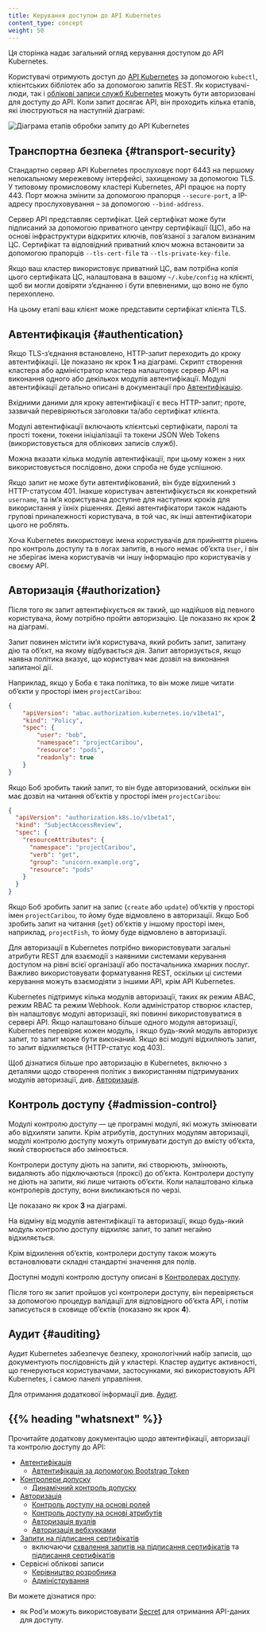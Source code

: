 ```yaml
---
title: Керування доступом до API Kubernetes
content_type: concept
weight: 50
---
```


<!-- overview -->

Ця сторінка надає загальний огляд керування доступом до API Kubernetes.

<!-- body -->

Користувачі отримують доступ до [API Kubernetes](/uk/docs/concepts/overview/kubernetes-api/) за допомогою `kubectl`, клієнтських бібліотек або за допомогою запитів REST. Як користувачі-люди, так і [облікові записи служб Kubernetes](/uk/docs/tasks/configure-pod-container/configure-service-account/) можуть бути авторизовані для доступу до API. Коли запит досягає API, він проходить кілька етапів, які ілюструються на
наступній діаграмі:

![Діаграма етапів обробки запиту до API Kubernetes](/images/docs/admin/access-control-overview.svg)

## Транспортна безпека {#transport-security}

Стандартно сервер API Kubernetes прослуховує порт 6443 на першому нелокальному мережевому інтерфейсі, захищеному за допомогою TLS. У типовому промисловому кластері Kubernetes, API працює на порту 443. Порт можна змінити за допомогою прапорця `--secure-port`, а  IP-адресу прослуховування – за допомогою `--bind-address`.

Сервер API представляє сертифікат. Цей сертифікат може бути підписаний за допомогою приватного центру сертифікації (ЦС), або на основі інфраструктури відкритих ключів, повʼязаної з загалом визнаним ЦС. Сертифікат та відповідний приватний ключ можна встановити за допомогою прапорців `--tls-cert-file` та `--tls-private-key-file`.

Якщо ваш кластер використовує приватний ЦС, вам потрібна копія цього сертифіката ЦС, налаштована в вашому `~/.kube/config` на клієнті, щоб ви могли довіряти зʼєднанню і бути впевненими, що воно не було перехоплено.

На цьому етапі ваш клієнт може представити сертифікат клієнта TLS.

## Автентифікація {#authentication}

Якщо TLS-зʼєднання встановлено, HTTP-запит переходить до кроку автентифікації. Це показано як крок **1** на діаграмі. Скрипт створення кластера або адміністратор кластера налаштовує сервер API на виконання одного або декількох модулів автентифікації. Модулі автентифікації детально описані в документації про [Автентифікацію](/uk/docs/reference/access-authn-authz/authentication/).

Вхідними даними для кроку автентифікації є весь HTTP-запит; проте, зазвичай перевіряються заголовки та/або сертифікат клієнта.

Модулі автентифікації включають клієнтські сертифікати, паролі та прості токени, токени ініціалізації та токени JSON Web Tokens (використовується для облікових записів служб).

Можна вказати кілька модулів автентифікації, при цьому кожен з них використовується послідовно, доки спроба не буде успішною.

Якщо запит не може бути автентифікований, він буде відхилений з HTTP-статусом 401. Інакше користувач автентифікується як конкретний `username`, та імʼя користувача доступне для наступних кроків для використання у їхніх рішеннях. Деякі автентифікатори також надають групові приналежності користувача, в той час, як інші автентифікатори цього не роблять.

Хоча Kubernetes використовує імена користувачів для прийняття рішень про контроль доступу та в логах запитів, в нього немає обʼєкта `User`, і він не зберігає імена користувачів чи іншу інформацію про користувачів у своєму API.

## Авторизація {#authorization}

Після того як запит автентифікується як такий, що надійшов від певного користувача, йому потрібно пройти авторизацію. Це показано як крок **2** на діаграмі.

Запит повинен містити імʼя користувача, який робить запит, запитану дію та обʼєкт, на якому відбувається дія. Запит авторизується, якщо наявна політика вказує, що користувач має дозвіл на виконання запитаної дії.

Наприклад, якщо у Боба є така політика, то він може лише читати обʼєкти у просторі імен `projectCaribou`:

```json
{
    "apiVersion": "abac.authorization.kubernetes.io/v1beta1",
    "kind": "Policy",
    "spec": {
        "user": "bob",
        "namespace": "projectCaribou",
        "resource": "pods",
        "readonly": true
    }
}
```

Якщо Боб зробить такий запит, то він буде авторизований, оскільки він має дозвіл на читання обʼєктів у просторі імен `projectCaribou`:

```json
{
  "apiVersion": "authorization.k8s.io/v1beta1",
  "kind": "SubjectAccessReview",
  "spec": {
    "resourceAttributes": {
      "namespace": "projectCaribou",
      "verb": "get",
      "group": "unicorn.example.org",
      "resource": "pods"
    }
  }
}
```

Якщо Боб зробить запит на запис (`create` або `update`) обʼєктів у просторі імен
`projectCaribou`, то йому буде відмовлено в авторизації. Якщо Боб зробить запит на
читання (`get`) обʼєктів у іншому просторі імен, наприклад, `projectFish`, то йому
буде відмовлено в авторизації.

Для авторизації в Kubernetes потрібно використовувати загальні атрибути REST для взаємодії з наявними системами керування доступом на рівні всієї організації або постачальника хмарних послуг. Важливо використовувати форматування REST, оскільки ці системи керування можуть взаємодіяти з іншими API, крім API Kubernetes.

Kubernetes підтримує кілька модулів авторизації, таких як режим ABAC, режим RBAC та режим Webhook. Коли адміністратор створює кластер, він налаштовує модулі авторизації, які повинні використовуватися в сервері API. Якщо налаштовано більше одного модуля авторизації, Kubernetes перевіряє кожен модуль, і якщо будь-який модуль авторизує запит, то запит може бути виконаний. Якщо всі модулі відхиляють запит, то запит відхиляється (HTTP-статус код 403).

Щоб дізнатися більше про авторизацію в Kubernetes, включно з деталями щодо створення політик з використанням підтримуваних модулів авторизації, див. [Авторизація](/uk/docs/reference/access-authn-authz/authorization/).

## Контроль доступу {#admission-control}

Модулі контролю доступу — це програмні модулі, які можуть змінювати або відхиляти запити. Крім атрибутів, доступних модулям авторизації, модулі контролю доступу можуть отримувати доступ до вмісту обʼєкта, який створюється або змінюється.

Контролери доступу діють на запити, які створюють, змінюють, видаляють або підключаються (проксі) до обʼєкта. Контролери доступу не діють на запити, які лише читають обʼєкти. Коли налаштовано кілька контролерів доступу, вони викликаються по черзі.

Це показано як крок **3** на діаграмі.

На відміну від модулів автентифікації та авторизації, якщо будь-який модуль контролю доступу відхиляє запит, то запит негайно відхиляється.

Крім відхилення обʼєктів, контролери доступу також можуть встановлювати складні стандартні значення для полів.

Доступні модулі контролю доступу описані в [Контролерах доступу](/uk/docs/reference/access-authn-authz/admission-controllers/).

Після того як запит пройшов усі контролери доступу, він перевіряється за допомогою процедур валідації для відповідного обʼєкта API, і потім записується в сховище обʼєктів (показано як крок **4**).

## Аудит {#auditing}

Аудит Kubernetes забезпечує безпеку, хронологічний набір записів, що документують послідовність дій у кластері. Кластер аудитує активності, що генеруються користувачами, застосунками, які використовують API Kubernetes, і самою панелі управління.

Для отримання додаткової інформації див. [Аудит](/uk/docs/tasks/debug/debug-cluster/audit/).

## {{% heading "whatsnext" %}}

Прочитайте додаткову документацію щодо автентифікації, авторизації та контролю доступу до API:

- [Автентифікація](/uk/docs/reference/access-authn-authz/authentication/)
   - [Автентифікація за допомогою Bootstrap Token](/uk/docs/reference/access-authn-authz/bootstrap-tokens/)
- [Контролери допуску](/uk/docs/reference/access-authn-authz/admission-controllers/)
   - [Динамічний контроль допуску](/uk/docs/reference/access-authn-authz/extensible-admission-controllers/)
- [Авторизація](/uk/docs/reference/access-authn-authz/authorization/)
   - [Контроль доступу на основі ролей](/uk/docs/reference/access-authn-authz/rbac/)
   - [Контроль доступу на основі атрибутів](/uk/docs/reference/access-authn-authz/abac/)
   - [Авторизація вузлів](/uk/docs/reference/access-authn-authz/node/)
   - [Авторизація вебхукками](/uk/docs/reference/access-authn-authz/webhook/)
- [Запити на підписання сертифікатів](/uk/docs/reference/access-authn-authz/certificate-signing-requests/)
   - включаючи [схвалення запитів на підписання сертифікатів](/uk/docs/reference/access-authn-authz/certificate-signing-requests/#approval-rejection) та [підписання сертифікатів](/uk/docs/reference/access-authn-authz/certificate-signing-requests/#signing)
- Сервісні облікові записи
  - [Керівництво розробника](/uk/docs/tasks/configure-pod-container/configure-service-account/)
  - [Адміністрування](/uk/docs/reference/access-authn-authz/service-accounts-admin/)

Ви можете дізнатися про:
- як Podʼи можуть використовувати [Secret](/uk/docs/concepts/configuration/secret/#service-accounts-automatically-create-and-attach-secrets-with-api-credentials) для отримання API-даних для доступу.
